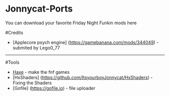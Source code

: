 # Jonnycat-Ports
You can download your favorite Friday Night Funkin mods here 
 
 #Credits 
 - [Applecore psych engine] (https://gamebanana.com/mods/344049) - submited by Lego0_77
 
 --------------------------------------------------------------------------------------
 
 
 #Tools  
 
- [Haxe](https://haxe.org/download/) -  make the fnf games
- [HxShaders] (https://github.com/ItsyourboyJonnycat/HxShaders) - Fixing the Shaders 
- [Gofile] (https://gofile.io) - file uploader
